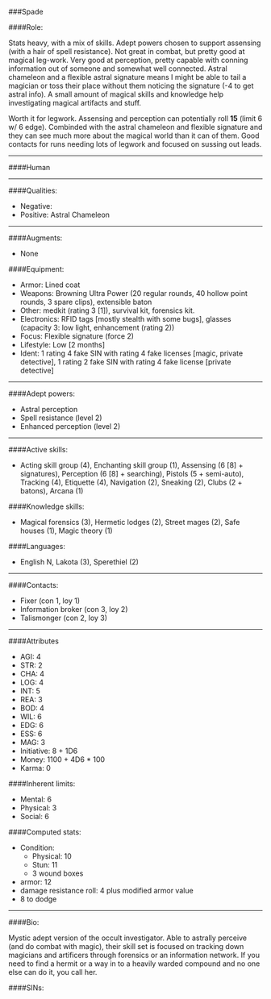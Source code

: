 ###Spade

####Role:

Stats heavy, with a mix of skills. Adept powers chosen to support assensing (with a hair of spell resistance). Not great in combat, but pretty good at magical leg-work. Very good at perception, pretty capable with conning information out of someone and somewhat well connected. Astral chameleon and a flexible astral signature means I might be able to tail a magician or toss their place without them noticing the signature (-4 to get astral info). A small amount of magical skills and knowledge help investigating magical artifacts and stuff.

Worth it for legwork. Assensing and perception can potentially roll **15** (limit 6 w/ 6 edge). Combinded with the astral chameleon and flexible signature and they can see much more about the magical world than it can of them. Good contacts for runs needing lots of legwork and focused on sussing out leads.

____
####Human

____
####Qualities:

- Negative:
- Positive: Astral Chameleon

____
####Augments:

- None

####Equipment:

- Armor: Lined coat
- Weapons: Browning Ultra Power (20 regular rounds, 40 hollow point rounds, 3 spare clips), extensible baton
- Other: medkit (rating 3 [1]), survival kit, forensics kit.
- Electronics: RFID tags [mostly stealth with some bugs], glasses (capacity 3: low light, enhancement (rating 2))
- Focus: Flexible signature (force 2)
- Lifestyle: Low [2 months]
- Ident: 1 rating 4 fake SIN with rating 4 fake licenses [magic, private detective], 1 rating 2 fake SIN with rating 4 fake license [private detective]

____
####Adept powers: 

- Astral perception
- Spell resistance (level 2)
- Enhanced perception (level 2)

____
####Active skills:

- Acting skill group (4), Enchanting skill group (1), Assensing (6 [8] + signatures), Perception (6 [8] + searching), Pistols (5 + semi-auto), Tracking (4), Etiquette (4), Navigation (2), Sneaking (2), Clubs (2 + batons), Arcana (1)

####Knowledge skills:

- Magical forensics (3), Hermetic lodges (2), Street mages (2), Safe houses (1), Magic theory (1)

####Languages:

- English N, Lakota (3), Sperethiel (2)

____
####Contacts:

- Fixer (con 1, loy 1)
- Information broker (con 3, loy 2)
- Talismonger (con 2, loy 3)

____
####Attributes

- AGI: 4
- STR: 2
- CHA: 4
- LOG: 4
- INT: 5
- REA: 3
- BOD: 4
- WIL: 6
- EDG: 6
- ESS: 6
- MAG: 3
- Initiative: 8 + 1D6
- Money: 1100 + 4D6 * 100
- Karma: 0

####Inherent limits:

- Mental: 6
- Physical: 3
- Social: 6

####Computed stats:

- Condition:
	- Physical: 10
	- Stun: 11
	- 3 wound boxes
- armor: 12
- damage resistance roll: 4 plus modified armor value
- 8 to dodge

____
####Bio:

Mystic adept version of the occult investigator. Able to astrally perceive (and do combat with magic), their skill set is focused on tracking down magicians and artificers through forensics or an information network. If you need to find a hermit or a way in to a heavily warded compound and no one else can do it, you call her.

####SINs:
